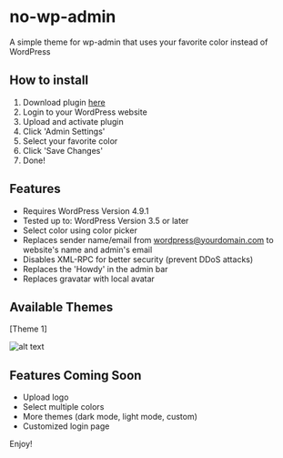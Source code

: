 # no-wp-admin

A simple theme for wp-admin that uses your favorite color instead of WordPress

## How to install

1) Download plugin [here](https://github.com/julieeeeeee/no-wp-admin/archive/master.zip)
2) Login to your WordPress website
3) Upload and activate plugin
4) Click 'Admin Settings'
5) Select your favorite color
6) Click 'Save Changes'
7) Done!

## Features

- Requires WordPress Version 4.9.1
- Tested up to: WordPress Version 3.5 or later
- Select color using color picker
- Replaces sender name/email from wordpress@yourdomain.com to website's name and admin's email
- Disables XML-RPC for better security (prevent DDoS attacks)
- Replaces the 'Howdy' in the admin bar
- Replaces gravatar with local avatar

## Available Themes

[Theme 1]

![alt text](https://github.com/julieeeeeee/no-wp-admin/blob/master/theme-1-options.png)

## Features Coming Soon

- Upload logo
- Select multiple colors
- More themes (dark mode, light mode, custom)
- Customized login page

Enjoy!
